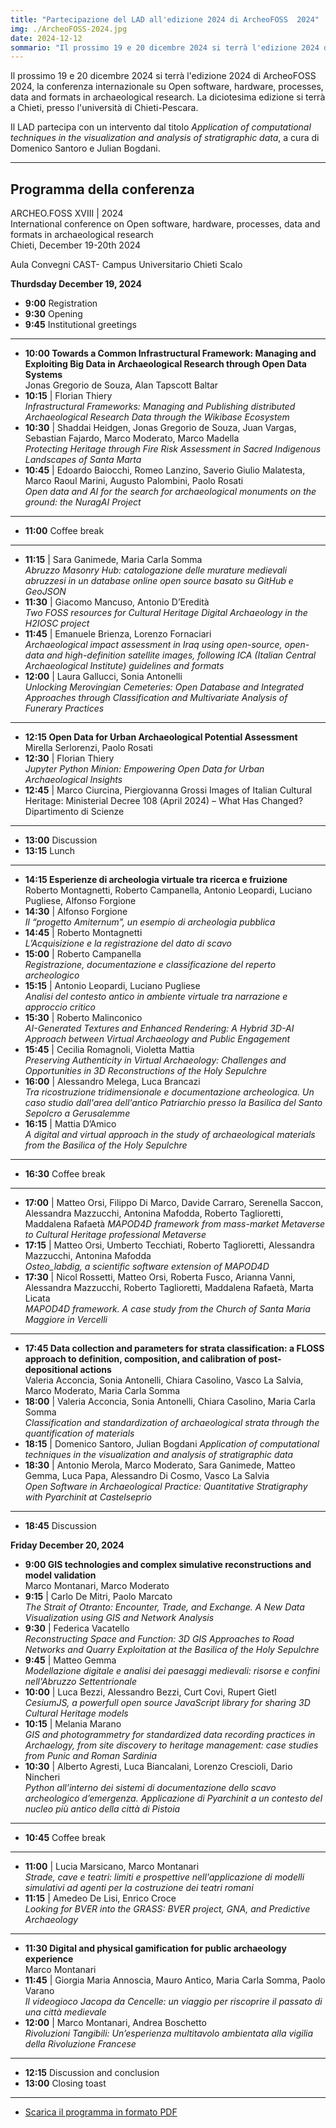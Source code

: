 ```yaml
---
title: "Partecipazione del LAD all'edizione 2024 di ArcheoFOSS  2024"
img: ./ArcheoFOSS-2024.jpg
date: 2024-12-12
sommario: "Il prossimo 19 e 20 dicembre 2024 si terrà l'edizione 2024 di ArcheoFOSS 2024, la conferenza internazionale su Open software, hardware, processes, data and formats in archaeological research. La diciotesima edizione si terrà a Chieti, presso l'università di Chieti-Pescara."
---
```


Il prossimo 19 e 20 dicembre 2024 si terrà l'edizione 2024 di ArcheoFOSS 2024, la conferenza internazionale su Open software, hardware, processes, data and formats in archaeological research. La diciotesima edizione si terrà a Chieti, presso l'università di Chieti-Pescara.

Il LAD partecipa con un intervento dal titolo _Application of computational techniques in the visualization and analysis of stratigraphic data_, a cura di Domenico Santoro e Julian Bogdani.

---

## Programma della conferenza
ARCHEO.FOSS XVIII | 2024  
International conference on Open software, hardware, processes, data and formats in archaeological research  
Chieti, December 19-20th 2024

Aula Convegni CAST- Campus Universitario Chieti Scalo

**Thurdsday December 19, 2024**

- **9:00** Registration
- **9:30** Opening
- **9:45** Institutional greetings

---   

- **10:00 Towards a Common Infrastructural Framework: Managing and Exploiting Big Data in Archaeological Research through Open Data Systems**  
    Jonas Gregorio de Souza, Alan Tapscott Baltar
- **10:15** | Florian Thiery  
    _Infrastructural Frameworks: Managing and Publishing distributed Archaeological Research Data through the Wikibase Ecosystem_
- **10:30** | Shaddai Heidgen, Jonas Gregorio de Souza, Juan Vargas, Sebastian Fajardo, Marco Moderato, Marco Madella  
    _Protecting Heritage through Fire Risk Assessment in Sacred Indigenous Landscapes of Santa Marta_
- **10:45** | Edoardo Baiocchi, Romeo Lanzino, Saverio Giulio Malatesta, Marco Raoul Marini, Augusto Palombini, Paolo Rosati  
    _Open data and AI for the search for archaeological monuments on the ground: the NuragAI Project_

---

- **11:00** Coffee break

---

- **11:15** | Sara Ganimede, Maria Carla Somma  
    _Abruzzo Masonry Hub: catalogazione delle murature medievali abruzzesi in un database online open source basato su GitHub e GeoJSON_
- **11:30** | Giacomo Mancuso, Antonio D’Eredità  
    _Two FOSS resources for Cultural Heritage Digital Archaeology in the H2IOSC project_
- **11:45** | Emanuele Brienza, Lorenzo Fornaciari  
    _Archaeological impact assessment in Iraq using open-source, open-data and high-definition satellite images, following ICA (Italian Central Archaeological Institute) guidelines and formats_
- **12:00** | Laura Gallucci, Sonia Antonelli  
    _Unlocking Merovingian Cemeteries: Open Database and Integrated Approaches through Classification and Multivariate Analysis of Funerary Practices_

---

- **12:15 Open Data for Urban Archaeological Potential Assessment**  
    Mirella Serlorenzi, Paolo Rosati
- **12:30** | Florian Thiery  
    _Jupyter Python Minion: Empowering Open Data for Urban Archaeological Insights_
- **12:45** |  Marco Ciurcina, Piergiovanna Grossi
Images of Italian Cultural Heritage: Ministerial Decree 108 (April 2024) – What Has Changed?
Dipartimento di Scienze

---

- **13:00**  Discussion
- **13:15**  Lunch

---

- **14:15 Esperienze di archeologia virtuale tra ricerca e fruizione**  
    Roberto Montagnetti, Roberto Campanella, Antonio Leopardi, Luciano Pugliese, Alfonso Forgione
- **14:30** |  Alfonso Forgione  
    _Il “progetto Amiternum”, un esempio di archeologia pubblica_
- **14:45** |  Roberto Montagnetti  
    _L’Acquisizione e la registrazione del dato di scavo_
- **15:00** |  Roberto Campanella  
    _Registrazione, documentazione e classificazione del reperto archeologico_
- **15:15** |  Antonio Leopardi, Luciano Pugliese  
    _Analisi del contesto antico in ambiente virtuale tra narrazione e approccio critico_
- **15:30** |  Roberto Malinconico  
    _AI-Generated Textures and Enhanced Rendering: A Hybrid 3D-AI Approach between Virtual Archaeology and Public Engagement_
- **15:45** |  Cecilia Romagnoli, Violetta Mattia  
    _Preserving Authenticity in Virtual Archaeology: Challenges and Opportunities in 3D Reconstructions of the Holy Sepulchre_
- **16:00** |  Alessandro Melega, Luca Brancazi  
    _Tra ricostruzione tridimensionale e documentazione archeologica. Un caso studio dall'area dell'antico Patriarchio presso la Basilica del Santo Sepolcro a Gerusalemme_
- **16:15** |  Mattia D’Amico  
    _A digital and virtual approach in the study of archaeological materials from the Basilica of the Holy Sepulchre_

---

- **16:30** Coffee break

---

- **17:00** | Matteo Orsi, Filippo Di Marco, Davide Carraro, Serenella Saccon, Alessandra Mazzucchi, Antonina Mafodda, Roberto Taglioretti, Maddalena Rafaetà
    _MAPOD4D framework from mass-market Metaverse to Cultural Heritage professional Metaverse_
- **17:15** | Matteo Orsi, Umberto Tecchiati, Roberto Taglioretti, Alessandra Mazzucchi, Antonina Mafodda  
    _Osteo_labdig, a scientific software extension of MAPOD4D_
- **17:30** | Nicol Rossetti, Matteo Orsi, Roberta Fusco, Arianna Vanni, Alessandra Mazzucchi, Roberto Taglioretti, Maddalena Rafaetà, Marta Licata  
    _MAPOD4D framework. A case study from the Church of Santa Maria Maggiore in Vercelli_

---

- **17:45 Data collection and parameters for strata classification: a FLOSS approach to definition, composition, and calibration of post-depositional actions**  
    Valeria Acconcia, Sonia Antonelli, Chiara Casolino, Vasco La Salvia, Marco Moderato, Maria Carla Somma
- **18:00** |  Valeria Acconcia, Sonia Antonelli, Chiara Casolino, Maria Carla Somma  
    _Classification and standardization of archaeological strata through the quantification of materials_
- **18:15** |  Domenico Santoro, Julian Bogdani
    _Application of computational techniques in the visualization and analysis of stratigraphic data_
- **18:30** |  Antonio Merola, Marco Moderato, Sara Ganimede, Matteo Gemma, Luca Papa, Alessandro Di Cosmo, Vasco La Salvia  
    _Open Software in Archaeological Practice: Quantitative Stratigraphy with Pyarchinit at Castelseprio_

---

- **18:45** Discussion

**Friday December 20, 2024**

- **9:00 GIS technologies and complex simulative reconstructions and model validation**  
    Marco Montanari, Marco Moderato
- **9:15** |  Carlo De Mitri, Paolo Marcato  
    _The Strait of Otranto: Encounter, Trade, and Exchange. A New Data Visualization using GIS and Network Analysis_
- **9:30** |  Federica Vacatello  
    _Reconstructing Space and Function: 3D GIS Approaches to Road Networks and Quarry Exploitation at the Basilica of the Holy Sepulchre_
- **9:45** |  Matteo Gemma  
    _Modellazione digitale e analisi dei paesaggi medievali: risorse e confini nell'Abruzzo Settentrionale_
- **10:00** |  Luca Bezzi, Alessandro Bezzi, Curt Covi, Rupert Gietl  
    _CesiumJS, a powerfull open source JavaScript library for sharing 3D Cultural Heritage models_
- **10:15** |  Melania Marano  
    _GIS and photogrammetry for standardized data recording practices in Archaelogy, from site discovery to heritage management: case studies from Punic and Roman Sardinia_
- **10:30** |  Alberto Agresti, Luca Biancalani, Lorenzo Crescioli, Dario Nincheri  
    _Python all’interno dei sistemi di documentazione dello scavo archeologico d’emergenza. Applicazione di Pyarchinit a un contesto del nucleo più antico della città di Pistoia_

---

- **10:45** Coffee break

---

- **11:00** |  Lucia Marsicano, Marco Montanari  
    _Strade, cave e teatri: limiti e prospettive nell'applicazione di modelli simulativi ad agenti per la costruzione dei teatri romani_
- **11:15** |  Amedeo De Lisi, Enrico Croce  
    _Looking for BVER into the GRASS: BVER project, GNA, and Predictive Archaeology_

---

- **11:30 Digital and physical gamification for public archaeology experience**  
    Marco Montanari
- **11:45** |  Giorgia Maria Annoscia, Mauro Antico, Maria Carla Somma, Paolo Varano  
    _Il videogioco Jacopa da Cencelle: un viaggio per riscoprire il passato di una città medievale_
- **12:00** |  Marco Montanari, Andrea Boschetto  
    _Rivoluzioni Tangibili: Un’esperienza multitavolo ambientata alla vigilia della Rivoluzione Francese_

---

- **12:15** Discussion and conclusion
- **13:00** Closing toast


---

- [Scarica il programma in formato PDF](./ArcheoFOSS-2024-Programme.pdf)